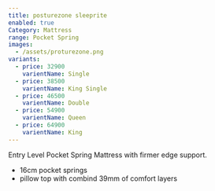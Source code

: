 ```yaml
---
title: posturezone sleeprite
enabled: true
Category: Mattress
range: Pocket Spring
images:
  - /assets/proturezone.png
variants:
  - price: 32900
    varientName: Single
  - price: 38500
    varientName: King Single
  - price: 46500
    varientName: Double
  - price: 54900
    varientName: Queen
  - price: 64900
    varientName: King
---
```

Entry Level Pocket Spring Mattress with firmer edge support.
* 16cm pocket springs
* pillow top with combind 39mm of comfort layers